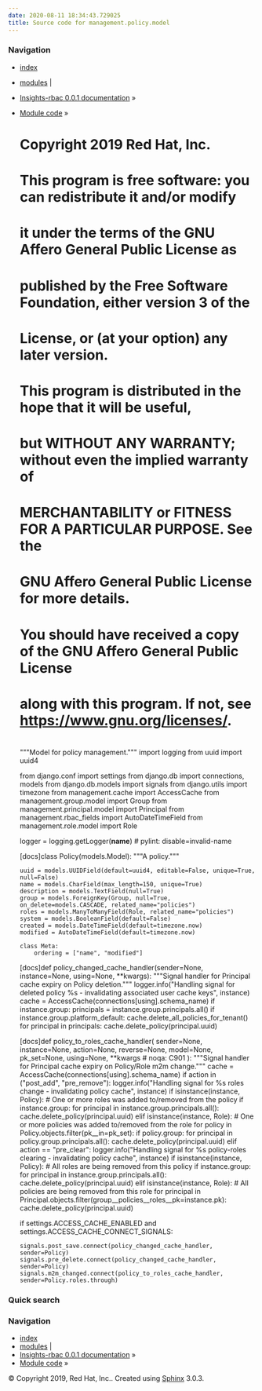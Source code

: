 ```yaml
---
date: 2020-08-11 18:34:43.729025
title: Source code for management.policy.model
---
```

### Navigation

  - [index](../../../../genindex/ "General Index")
  - [modules](../../../../py-modindex/ "Python Module Index") |
  - [Insights-rbac 0.0.1 documentation](../../../../index/) »
  - [Module code](../../../index/) »


    #
    # Copyright 2019 Red Hat, Inc.
    #
    # This program is free software: you can redistribute it and/or modify
    # it under the terms of the GNU Affero General Public License as
    # published by the Free Software Foundation, either version 3 of the
    # License, or (at your option) any later version.
    #
    # This program is distributed in the hope that it will be useful,
    # but WITHOUT ANY WARRANTY; without even the implied warranty of
    # MERCHANTABILITY or FITNESS FOR A PARTICULAR PURPOSE.  See the
    # GNU Affero General Public License for more details.
    #
    # You should have received a copy of the GNU Affero General Public License
    # along with this program.  If not, see <https://www.gnu.org/licenses/>.
    #
    
    """Model for policy management."""
    import logging
    from uuid import uuid4
    
    from django.conf import settings
    from django.db import connections, models
    from django.db.models import signals
    from django.utils import timezone
    from management.cache import AccessCache
    from management.group.model import Group
    from management.principal.model import Principal
    from management.rbac_fields import AutoDateTimeField
    from management.role.model import Role
    
    
    logger = logging.getLogger(__name__)  # pylint: disable=invalid-name
    
    
    [docs]class Policy(models.Model):
        """A policy."""
    
        uuid = models.UUIDField(default=uuid4, editable=False, unique=True, null=False)
        name = models.CharField(max_length=150, unique=True)
        description = models.TextField(null=True)
        group = models.ForeignKey(Group, null=True, on_delete=models.CASCADE, related_name="policies")
        roles = models.ManyToManyField(Role, related_name="policies")
        system = models.BooleanField(default=False)
        created = models.DateTimeField(default=timezone.now)
        modified = AutoDateTimeField(default=timezone.now)
    
        class Meta:
            ordering = ["name", "modified"]
    
    
    [docs]def policy_changed_cache_handler(sender=None, instance=None, using=None, **kwargs):
        """Signal handler for Principal cache expiry on Policy deletion."""
        logger.info("Handling signal for deleted policy %s - invalidating associated user cache keys", instance)
        cache = AccessCache(connections[using].schema_name)
        if instance.group:
            principals = instance.group.principals.all()
            if instance.group.platform_default:
                cache.delete_all_policies_for_tenant()
            for principal in principals:
                cache.delete_policy(principal.uuid)
    
    
    [docs]def policy_to_roles_cache_handler(
        sender=None, instance=None, action=None, reverse=None, model=None, pk_set=None, using=None, **kwargs  # noqa: C901
    ):
        """Signal handler for Principal cache expiry on Policy/Role m2m change."""
        cache = AccessCache(connections[using].schema_name)
        if action in ("post_add", "pre_remove"):
            logger.info("Handling signal for %s roles change - invalidating policy cache", instance)
            if isinstance(instance, Policy):
                # One or more roles was added to/removed from the policy
                if instance.group:
                    for principal in instance.group.principals.all():
                        cache.delete_policy(principal.uuid)
            elif isinstance(instance, Role):
                # One or more policies was added to/removed from the role
                for policy in Policy.objects.filter(pk__in=pk_set):
                    if policy.group:
                        for principal in policy.group.principals.all():
                            cache.delete_policy(principal.uuid)
        elif action == "pre_clear":
            logger.info("Handling signal for %s policy-roles clearing - invalidating policy cache", instance)
            if isinstance(instance, Policy):
                # All roles are being removed from this policy
                if instance.group:
                    for principal in instance.group.principals.all():
                        cache.delete_policy(principal.uuid)
            elif isinstance(instance, Role):
                # All policies are being removed from this role
                for principal in Principal.objects.filter(group__policies__roles__pk=instance.pk):
                    cache.delete_policy(principal.uuid)
    
    
    if settings.ACCESS_CACHE_ENABLED and settings.ACCESS_CACHE_CONNECT_SIGNALS:
    
        signals.post_save.connect(policy_changed_cache_handler, sender=Policy)
        signals.pre_delete.connect(policy_changed_cache_handler, sender=Policy)
        signals.m2m_changed.connect(policy_to_roles_cache_handler, sender=Policy.roles.through)

### Quick search

### Navigation

  - [index](../../../../genindex/ "General Index")
  - [modules](../../../../py-modindex/ "Python Module Index") |
  - [Insights-rbac 0.0.1 documentation](../../../../index/) »
  - [Module code](../../../index/) »

© Copyright 2019, Red Hat, Inc.. Created using
[Sphinx](http://sphinx-doc.org/) 3.0.3.